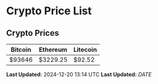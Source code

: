 # Crypto Price List

## Crypto Prices
| Bitcoin | Ethereum | Litecoin |
| ------- | -------- | -------- |
| $93646 | $3229.25 | $92.52 |
**Last Updated:** 2024-12-20 13:14 UTC
**Last Updated:** $DATE$
